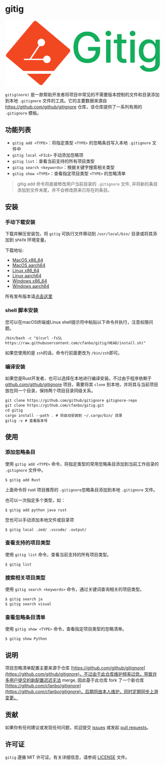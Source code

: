 # gitig

![gitig](./docs/image/logo.png)

`gitig(nore)` 是一款帮助开发者将项目中常见的不需要版本控制的文件和目录添加到本地 `.gitignore` 文件的工具。它的主要数据来源自 https://github.com/github/gitignore 仓库，该仓库提供了一系列有用的 `.gitignore` 模板。



## 功能列表

- `gitig add <TYPE>`：将指定类型 `<TYPE>` 的忽略条目写入本地 `.gitignore` 文件中
- `gitig local <FILE>` 手动添加忽略项
- `gitig list`：查看当前支持的所有项目类型
- `gitig search <keywords>`：根据关键字搜索相关类型
- `gitig show <TYPE>`：查看指定项目类型 `<TYPE>` 的忽略清单

> gitig add 命令将直接修改用户当前目录的 `.gitignore` 文件, 并将新的条目添加到文件末尾，并不会修改原来已存在的条目。



## 安装

### 手动下载安装

下载并解压安装包，将 `gitig` 可执行文件移动到 `/usr/local/bin/` 目录或将其添加到 `$PATH` 环境变量。

下载地址:

- [MacOS x86_64](https://githubfiles.oss-cn-shanghai.aliyuncs.com/gitig/gitig-latest-x86_64-apple-darwin.tar.gz)
- [MacOS aarch64](https://githubfiles.oss-cn-shanghai.aliyuncs.com/gitig/gitig-latest-aarch64-apple-darwin.tar.gz)
- [Linux x86_64](https://githubfiles.oss-cn-shanghai.aliyuncs.com/gitig/gitig-latest-x86_64-unknown-linux-gnu.tar.gz)
- [Linux aarch64](https://githubfiles.oss-cn-shanghai.aliyuncs.com/gitig/gitig-latest-aarch64-unknown-linux-gnu.tar.gz)
- [Windows x86_64](https://githubfiles.oss-cn-shanghai.aliyuncs.com/gitig/gitig-latest-x86_64-pc-windows-msvc.zip)
- [Windows aarch64](https://githubfiles.oss-cn-shanghai.aliyuncs.com/gitig/gitig-latest-aarch64-pc-windows-msvc.zip)

所有发布版本请[点击这里](https://github.com/cfanbo/gitig/releases)

### shell 脚本安装

您可以在macOS终端或Linux shell提示符中粘贴以下命令并执行，注意权限问题。

```shell
/bin/bash -c "$(curl -fsSL https://raw.githubusercontent.com/cfanbo/gitig/HEAD/install.sh)"
```

如果您使用的是 `zsh`的话，命令行前面更改为 `/bin/zsh`即可。

### 编译安装

如果您是Rust开发者，也可以选择在本地进行编译安装。不过由于程序依赖于 [github.com/github/gitignore](github.com/github/gitignore) 项目，需要将其 `clone` 到本地，并将其与当前项目放在同一个目录，保持两个项目目录同级关系。

```shell
git clone https://github.com/github/gitignore gitignore-repo
git clone https://github.com/cfanbo/gitig.git
cd gitig
cargo install --path . # 将自动安装到 ~/.cargo/bin/ 目录
gitig -v # 查看版本号
```



## 使用

### 添加忽略条目

使用 `gitig add <TYPE>` 命令，将指定类型的常用忽略条目添加到当前工作目录的 `.gitignore` 文件中。

```shell
$ gitig add Rust
```

上面命令将 rust 项目推荐的 `.gitignore`忽略条目添加到本地 `.gitignore` 文件。

也可以一次指定多个类型，如：

```shell
$ gitig add python java rust
```

您也可以手动添加本地文件或目录项

```shell
$ gitig local .zed/ .vscode/ .output/
```



### 查看支持的项目类型

使用 `gitig list` 命令，查看当前支持的所有项目类型。

```shell
$ gitig list
```

### 搜索相关项目类型

使用 `gitig search <keywords>` 命令，通过关键词查询相关的项目类型。

```shell
$ gitig search ja
$ gitig search visual
```

### 查看忽略条目清单

使用 `gitig show <TYPE>` 命令，查看指定项目类型的忽略清单。

```shell
$ gitig show Python
```



## 说明

项目忽略清单配置主要来源于仓库 [https://github.com/github/gitignore](https://github.com/github/gitignore)，不过由于此仓库维护频率过低，导致许多用户提交的新配置迟迟无法 merge, 因此基于此仓库 fork 了一个新仓库 [https://github.com/cfanbo/gitignore](https://github.com/cfanbo/gitignore)，后期将由本人维护，同时定期同步上游变更。



## 贡献

如果你有任何建议或发现任何问题，欢迎提交 [issues](https://github.com/cfanbo/gitig/issues) 或发起 [pull requests](https://github.com/cfanbo/gitig/pulls)。



## 许可证

`gitig` 遵循 MIT 许可证。有关详细信息，请参阅 [LICENSE](LICENSE) 文件。

